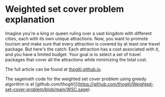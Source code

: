 # Weighted set cover problem explanation

Imagine you're a king or queen ruling over a vast kingdom with different cities, each with its own unique attractions. Now, you want to promote tourism and make sure that every attraction is covered by at least one travel package. But here's the catch: Each attraction has a cost associated with it, and you have a limited budget. Your goal is to select a set of travel packages that cover all the attractions while minimizing the total cost.

The full article can be found at [thogiti.github.io](https://thogiti.github.io/unveiling-the-weighted-set-cover-problem-optimizing-resource-allocation/).

The sagemath code for the weighted set cover problem using greedy algorithm is at [github.com/thogiti]](https://github.com/thogiti/Weighted-set-cover-problem/blob/main/WSC.sage).
